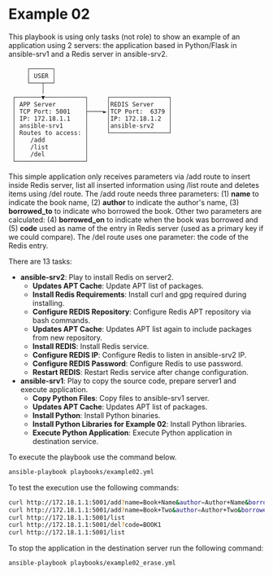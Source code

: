 # Example 02

This playbook is using only tasks (not role) to show an example of an application using 2 servers: the application based in Python/Flask in ansible-srv1 and a Redis server in ansible-srv2.

```
     ┌──────┐
     │ USER │
     └───┬──┘
         │
 ┌───────▼───────────┐     ┌────────────────┐
 │ APP Server        │     │REDIS Server    │
 │ TCP Port: 5001    ├────►│TCP Port:  6379 │
 │ IP: 172.18.1.1    │     │IP: 172.18.1.2  │
 │ ansible-srv1      │     │ansible-srv2    │
 │ Routes to access: │     └────────────────┘ 
 │    /add           │
 │    /list          │
 │    /del           │
 └───────────────────┘
```

This simple application only receives parameters via /add route to insert inside Redis server, list all inserted information using /list route and deletes items using /del route. The /add route needs three parameters: (1) **name** to indicate the book name, (2) **author** to indicate the author's name, (3) **borrowed_to** to indicate who borrowed the book. Other two parameters are calculated: (4) **borrowed_on** to indicate when the book was borrowed and (5) **code** used as name of the entry in Redis server (used as a primary key if we could compare). The /del route uses one parameter: the code of the Redis entry.

There are 13 tasks:
- **ansible-srv2**: Play to install Redis on server2.
  - **Updates APT Cache**: Update APT list of packages.
  - **Install Redis Requirements**: Install curl and gpg required during installing.
  - **Configure REDIS Repository**: Configure Redis APT repository via bash commands.
  - **Updates APT Cache**: Updates APT list again to include packages from new repository.
  - **Install REDIS**: Install Redis service.
  - **Configure REDIS IP**: Configure Redis to listen in ansible-srv2 IP.
  - **Configure REDIS Password**: Configure Redis to use password.
  - **Restart REDIS**: Restart Redis service after change configuration.
- **ansible-srv1**: Play to copy the source code, prepare server1 and execute application.
  - **Copy Python Files**: Copy files to ansible-srv1 server.
  - **Updates APT Cache**: Updates APT list of packages.
  - **Install Python**: Install Python binaries.
  - **Install Python Libraries for Example 02**: Install Python libraries.
  - **Execute Python Application**: Execute Python application in destination service.

To execute the playbook use the command below. 

```bash
ansible-playbook playbooks/example02.yml
```

To test the execution use the following commands:

```bash
curl http://172.18.1.1:5001/add?name=Book+Name&author=Author+Name&borrowed_to=Friend+Name
curl http://172.18.1.1:5001/add?name=Book+Two&author=Author+Two&borrowed_to=Friend+Two
curl http://172.18.1.1:5001/list
curl http://172.18.1.1:5001/del?code=BOOK1
curl http://172.18.1.1:5001/list
```

To stop the application in the destination server run the following command:

```bash
ansible-playbook playbooks/example02_erase.yml
```

